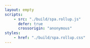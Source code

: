```yaml
---
layout: empty
scripts:
    - src: "./build/spa.rollup.js"
      defer: true
      crossorigin: "anonymous"
styles:
    - href: "./build/spa.rollup.css"
---
```


<div class="svelte-main"></div>